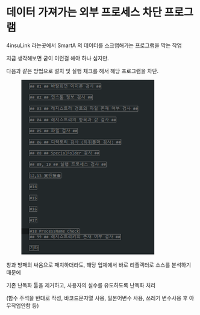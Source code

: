 # 데이터 가져가는 외부 프로세스 차단 프로그램

4insuLink 라는곳에서  SmartA 의 데이터를 스크랩해가는 프로그램을 막는 작업

지금 생각해보면 굳이 이런걸 해야 하나 싶지만.

다음과 같은 방법으로 설치 및 실행 체크를 해서 해당 프로그램을 차단.

<figure><img src="../../.gitbook/assets/image (38).png" alt=""><figcaption></figcaption></figure>

창과 방패의 싸움으로 패치하더라도, 해당 업체에서 바로 리플렉터로  소스를  분석하기 때문에

기존 난독화 툴을 제거하고, 사용자의 실수를 유도하도록 난독화  처리

(함수 주석을 반대로 작성, 바코드문자열 사용, 일본어변수 사용, 쓰레기 변수사용 후 아무작업안함 등)

